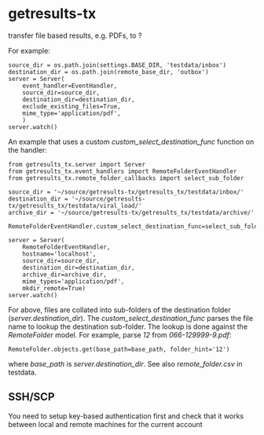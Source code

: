 # getresults-tx
transfer file based results, e.g. PDFs, to ?


For example:

    source_dir = os.path.join(settings.BASE_DIR, 'testdata/inbox')
    destination_dir = os.path.join(remote_base_dir, 'outbox')
    server = Server(
        event_handler=EventHandler,
        source_dir=source_dir,
        destination_dir=destination_dir,
        exclude_existing_files=True,
        mime_type='application/pdf',
        )
    server.watch()

An example that uses a custom *custom_select_destination_func* function on the handler:

    from getresults_tx.server import Server
    from getresults_tx.event_handlers import RemoteFolderEventHandler
    from getresults_tx.remote_folder_callbacks import select_sub_folder
    
    source_dir = '~/source/getresults-tx/getresults_tx/testdata/inbox/'
    destination_dir = '~/source/getresults-tx/getresults_tx/testdata/viral_load/'
    archive_dir = '~/source/getresults-tx/getresults_tx/testdata/archive/'
    
    RemoteFolderEventHandler.custom_select_destination_func=select_sub_folder
    
    server = Server(
        RemoteFolderEventHandler,
        hostname='localhost',
        source_dir=source_dir,
        destination_dir=destination_dir,
        archive_dir=archive_dir,
        mime_types='application/pdf',
        mkdir_remote=True)
    server.watch()

For above, files are collated into sub-folders of the destination folder (*server.destination_dir*). The *custom_select_destination_func* parses the file name to lookup the destination sub-folder. The lookup is done against the _RemoteFolder_ model. For example, parse *12* from *066-129999-9.pdf*:
	
	RemoteFolder.objects.get(base_path=base_path, folder_hint='12') 
	
where *base_path* is *server.destination_dir*. See also *remote_folder.csv* in testdata.
    
SSH/SCP
-------

You need to setup key-based authentication first and check that it works between local and remote machines for the current account
